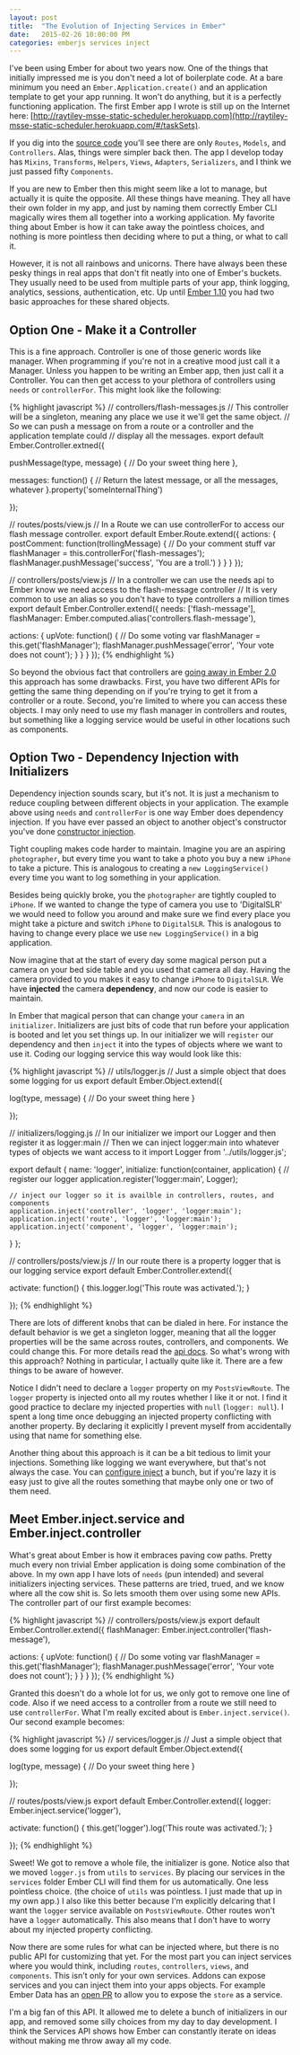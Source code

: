```yaml
---
layout: post
title:  "The Evolution of Injecting Services in Ember"
date:   2015-02-26 10:00:00 PM
categories: emberjs services inject
---
```


I've been using Ember for about two years now. One of the things that initially impressed me is you don't need a lot of boilerplate code. At a bare minimum you need an `Ember.Application.create()` and an application template to get your app running. It won't do anything, but it is a perfectly functioning application. The first Ember app I wrote is still up on the Internet here: [http://raytiley-msse-static-scheduler.herokuapp.com](http://raytiley-msse-static-scheduler.herokuapp.com/#/taskSets).

If you dig into the [source code](https://github.com/raytiley/RealTimeScheduler/tree/master/app/assets/javascripts/app) you'll see there are only `Routes`, `Models`, and `Controllers`. Alas, things were simpler back then. The app I develop today has `Mixins`, `Transforms`, `Helpers`, `Views`, `Adapters`, `Serializers`, and I think we just passed fifty `Components`.

If you are new to Ember then this might seem like a lot to manage, but actually it is quite the opposite. All these things have meaning. They all have their own folder in my app, and just by naming them correctly Ember CLI magically wires them all together into a working application. My favorite thing about Ember is how it can take away the pointless choices, and nothing is more pointless then deciding where to put a thing, or what to call it.

However, it is not all rainbows and unicorns. There have always been these pesky things in real apps that don't fit neatly into one of Ember's buckets. They usually need to be used from multiple parts of your app, think logging, analytics, sessions, authentication, etc. Up until [Ember 1.10](http://emberjs.com/blog/2015/02/07/ember-1-10-0-released.html) you had two basic approaches for these shared objects.

## Option One - Make it a Controller

This is a fine approach. Controller is one of those generic words like manager. When programming if you're not in a creative mood just call it a Manager. Unless you happen to be writing an Ember app, then just call it a Controller. You can then get access to your plethora of controllers using `needs` or `controllerFor`. This might look like the following:

{% highlight javascript %}
// controllers/flash-messages.js
// This controller will be a singleton, meaning any place we use it we'll get the same object.
// So we can push a message on from a route or a controller and the application template could
// display all the messages.
export default Ember.Controller.extned({

  pushMessage(type, message) {
    // Do your sweet thing here
  },

  messages: function() {
    // Return the latest message, or all the messages, whatever
  }.property('someInternalThing')

});

// routes/posts/view.js
// In a Route we can use controllerFor to access our flash message controller.
export default Ember.Route.extend({
  actions: {
    postComment: function(trollingMessage) {
      // Do your comment stuff
      var flashManager = this.controllerFor('flash-messages');
      flashManager.pushMessage('success', 'You are a troll.')
    }
  }
}
});

// controllers/posts/view.js
// In a controller we can use the needs api to Ember know we need access to the flash-message controller
// It is very common to use an alias so you don't have to type controllers a million times
export default Ember.Controller.extend({
  needs: ['flash-message'],
  flashManager: Ember.computed.alias('controllers.flash-message'),

  actions: {
    upVote: function() {
      // Do some voting
      var flashManager = this.get('flashManager');
      flashManager.pushMessage('error', 'Your vote does not count');
    }
  }
}
});
{% endhighlight %}

So beyond the obvious fact that controllers are [going away in Ember 2.0](https://github.com/emberjs/rfcs/pull/15) this approach has some drawbacks. First, you have two different APIs for getting the same thing depending on if you're trying to get it from a controller or a route. Second, you're limited to where you can access these objects. I may only need to use my flash manager in controllers and routes, but something like a logging service would be useful in other locations such as components.

## Option Two - Dependency Injection with Initializers

Dependency injection sounds scary, but it's not. It is just a mechanism to reduce coupling between different objects in your application. The example above using `needs` and `controllerFor` is one way Ember does dependency injection. If you have ever passed an object to another object's constructor you've done [constructor injection](http://en.wikipedia.org/wiki/Dependency_injection#Constructor_injection). 

Tight coupling makes code harder to maintain. Imagine you are an aspiring `photographer`, but every time you want to take a photo you buy a new `iPhone` to take a picture. This is analogous to creating a `new LoggingService()` every time you want to log something in your application.

Besides being quickly broke, you the `photographer` are tightly coupled to `iPhone`. If we wanted to change the type of camera you use to 'DigitalSLR' we would need to follow you around and make sure we find every place you might take a picture and switch `iPhone` to `DigitalSLR`. This is analogous to having to change every place we use `new LoggingService()` in a big application.

Now imagine that at the start of every day some magical person put a camera on your bed side table and you used that camera all day. Having the camera provided to you makes it easy to change `iPhone` to `DigitalSLR`. We have **injected** the camera **dependency**, and now our code is easier to maintain.

In Ember that magical person that can change your `camera` in an `initializer`. Initializers are just bits of code that run before your application is booted and let you set things up. In our initializer we will `register` our dependency and then `inject` it into the types of objects where we want to use it. Coding our logging service this way would look like this:

{% highlight javascript %}
// utils/logger.js
// Just a simple object that does some logging for us
export default Ember.Object.extend({

  log(type, message) {
    // Do your sweet thing here
  }

});

// initializers/logging.js
// In our initializer we import our Logger and then register it as logger:main
// Then we can inject logger:main into whatever types of objects we want access to it
import Logger from '../utils/logger.js';

export default {
  name: 'logger',
  initialize: function(container, application) {
    // register our logger
    application.register('logger:main', Logger);
    
    // inject our logger so it is availble in controllers, routes, and components
    application.inject('controller', 'logger', 'logger:main');
    application.inject('route', 'logger', 'logger:main');
    application.inject('component', 'logger', 'logger:main');
  }
};

// controllers/posts/view.js
// In our route there is a property logger that is our logging service
export default Ember.Controller.extend({

  activate: function() {
    this.logger.log('This route was activated.');
  }

});
{% endhighlight %}

There are lots of different knobs that can be dialed in here. For instance the default behavior is we get a singleton logger, meaning that all the logger properties will be the same across routes, controllers, and components. We could change this. For more details read the [api docs](http://emberjs.com/api/classes/Ember.Application.html#method_register). So what's wrong with this approach? Nothing in particular, I actually quite like it. There are a few things to be aware of however.

Notice I didn't need to declare a `logger` property on my `PostsViewRoute`.  The `logger` property is injected onto all my routes whether I like it or not. I find it good practice to declare my injected properties with `null` (`logger: null`). I spent a long time once debugging an injected property conflicting with another property. By declaring it explicitly I prevent myself from accidentally using that name for something else.

Another thing about this approach is it can be a bit tedious to limit your injections. Something like logging we want everywhere, but that's not always the case. You can [configure inject](http://emberjs.com/api/classes/Ember.Application.html#method_inject) a bunch, but if you're lazy it is easy just to give all the routes something that maybe only one or two of them need.

## Meet Ember.inject.service and Ember.inject.controller

What's great about Ember is how it embraces paving cow paths. Pretty much every non trivial Ember application is doing some combination of the above. In my own app I have lots of `needs` (pun intended) and several initializers injecting services. These patterns are tried, trued, and we know where all the cow shit is. So lets smooth them over using some new APIs. The controller part of our first example becomes:

{% highlight javascript %}
// controllers/posts/view.js
export default Ember.Controller.extend({
  flashManager: Ember.inject.controller('flash-message'),

  actions: {
    upVote: function() {
      // Do some voting
      var flashManager = this.get('flashManager');
      flashManager.pushMessage('error', 'Your vote does not count');
    }
  }
}
});
{% endhighlight %}

Granted this doesn't do a whole lot for us, we only got to remove one line of code. Also if we need access to a controller from a route we still need to use `controllerFor`. What I'm really excited about is `Ember.inject.service()`. Our second example becomes:

{% highlight javascript %}
// services/logger.js
// Just a simple object that does some logging for us
export default Ember.Object.extend({

  log(type, message) {
    // Do your sweet thing here
  }

});

// routes/posts/view.js
export default Ember.Controller.extend({
  logger: Ember.inject.service('logger'),

  activate: function() {
    this.get('logger').log('This route was activated.');
  }

});
{% endhighlight %}

Sweet! We got to remove a whole file, the initializer is gone. Notice also that we moved `logger.js` from `utils` to `services`. By placing our services in the `services` folder Ember CLI will find them for us automatically. One less pointless choice. (the choice of `utils` was pointless. I just made that up in my own app.) I also like this better because I'm explicitly delcaring that I want the `logger` service available on `PostsViewRoute`. Other routes won't have a `logger` automatically. This also means that I don't have to worry about my injected property conflicting.

Now there are some rules for what can be injected where, but there is no public API for customizing that yet. For the most part you can inject services where you would think, including `routes`, `controllers`, `views`, and `components`. This isn't only for your own services. Addons can expose services and you can inject them into your apps objects. For example Ember Data has an [open PR](https://github.com/emberjs/data/pull/2820) to allow you to expose the `store` as a service.

I'm a big fan of this API. It allowed me to delete a bunch of initializers in our app, and removed some silly choices from my day to day development. I think the Services API shows how Ember can constantly iterate on ideas without making me throw away all my code.
